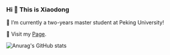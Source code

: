 ### Hi 👋 This is Xiaodong

<!--
**Wang-xd1899/Wang-xd1899** is a ✨ _special_ ✨ repository because its `README.md` (this file) appears on your GitHub profile.

Here are some ideas to get you started:
-->
🔭 I’m currently a two-years master student at Peking University!

🌱 Visit my [Page](https://wang-xiaodong1899.github.io).

![Anurag's GitHub stats](https://github-readme-stats.vercel.app/api?username=Wang-xiaodong1899&show_icons=true&theme=merko)
